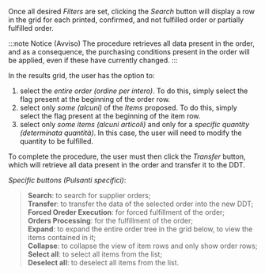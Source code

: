 Once all desired *Filters* are set, clicking the *Search* button will display a row in the grid for each printed, confirmed, and not fulfilled order or partially fulfilled order.

:::note Notice (Avviso)
The procedure retrieves all data present in the order, and as a consequence, the purchasing conditions present in the order will be applied, even if these have currently changed.
:::

In the results grid, the user has the option to:

1. select the *entire order (ordine per intero)*. To do this, simply select the flag present at the beginning of the order row.
2. select only *some (alcuni)* of the *Items* proposed. To do this, simply select the flag present at the beginning of the item row.
3. select only *some items (alcuni articoli)* and only for a *specific quantity (determinata quantità)*. In this case, the user will need to modify the quantity to be fulfilled.

To complete the procedure, the user must then click the *Transfer* button, which will retrieve all data present in the order and transfer it to the DDT.

*Specific buttons (Pulsanti specifici)*:  
> **Search**: to search for supplier orders;  
> **Transfer**: to transfer the data of the selected order into the new DDT;  
> **Forced Oreder Execution**: for forced fulfillment of the order;  
> **Orders Processing**: for the fulfillment of the order;  
> **Expand**: to expand the entire order tree in the grid below, to view the items contained in it;  
> **Collapse**: to collapse the view of item rows and only show order rows;  
> **Select all**: to select all items from the list;  
> **Deselect all**: to deselect all items from the list.